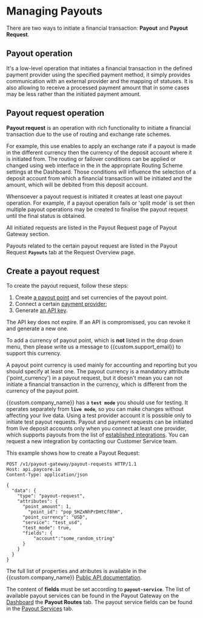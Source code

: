 # Managing Payouts

There are two ways to initiate a financial transaction: **Payout** and **Payout Request**.

## Payout operation

 It's a low-level operation that initiates a financial transaction in the defined payment provider using the specified payment method, it simply provides communication with an external provider and the mapping of statuses. It is also allowing to receive a processed payment amount that in some cases may be less rather than the initiated payment amount.

## Payout request operation

**Payout request** is an operation with rich functionality to initiate a financial transaction due to the use of routing and exchange rate schemes. 

For example, this use enables to apply an exchange rate if a payout is made in the different currency then the currency of the deposit account where it is initiated from. The routing or failover conditions can be applied or changed using web interface in the in the appropriate Routing Scheme settings at the Dashboard. Those conditions will influence the selection of a deposit account from which a financial transaction will be initiated and the amount, which will be debited from this deposit account.

Whensoever a payout request is initiated it creates at least one payout operation. For example, if a payout operation fails or 'split mode' is set then multiple payout operations may be created to finalise the payout request until the final status is obtained. 


All initiated requests are listed in the Payout Request page of Payout Gateway section. 

Payouts related to the certain payout request are listed in the Payout Request  **`Payouts`** tab at the Request Overview page.
 
## Create a payout request

To create the payout request, follow these steps:

1. Create [a payout point]({{custom.dashboard_base_url}}payout-gateway/payout-points) and set currencies of the payout point. 
2. Connect a certain [payment provider]({{custom.dashboard_base_url}}connect-directory/payment-providers/);
3. Generate [an API key]({{custom.dashboard_base_url}}organization/settings/api-keys). 
  
The API key does not expire. If an API is compromissed, you can revoke it and generate a new one.

To add a currency of payout point, which is **not** listed in the drop down menu, then please write us a message to {{custom.support_email}} to support this currency.

A payout point currency is used mainly for accounting and reporting but you should specify at least one. The payout currency is a mandatory attribute ('point_currency') in a payout request, but it doesn't mean you can not initiate a financial transaction in the currency, which is different from the currency of the payout point.

{{custom.company_name}} has a **`test mode`** you should use for testing. It operates separately from **`live mode`**, so you can make changes without affecting your live data. Using a test provider account it is possible only to initiate test payout requests. Payout and payment requests can be initiated from live deposit accounts only when you connect at least one provider, which supports payouts from the list of [established integrations](/connectors). You can request a new integration by contacting our Customer Service team.

This example shows how to create a Payout Request:

```http
POST /v1/payout-gateway/payout-requests HTTP/1.1
Host: api.paycore.io
Content-Type: application/json

{
  "data": {
    "type": "payout-request",
    "attributes": {
      "point_amount": 1,
	    "point_id": "pop_SHZxNhPrDHtCf8hH",
      "point_currency": "USD",
      "service": "test_usd",
      "test_mode": true,
      "fields": {
    	  "account":"some_random_string"
      }
    }
  }
}
```    

The full list of properties and atributes is available in the {{custom.company_name}} [Public API documentation]({{custom.redoc_base_url}}#tag/Payout-gateway/paths/~1payout-gateway~1payout-requests/post). 

The content of **fields** must be set according to **`payout-service`**. The list of available payout services can be found in the Payout Gateway on the [Dashboard]({{custom.dashboard_base_url}}payout-gateway/payout-routes) the **Payout Routes** tab.
 The payout service fields can be found in the [Payout Services]({{custom.dashboard_base_url}}connect-directory/payout-services) tab.
